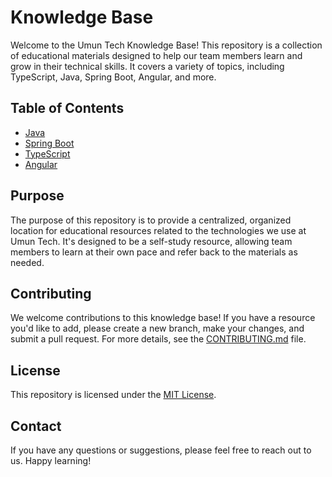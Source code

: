 # Knowledge Base

Welcome to the Umun Tech Knowledge Base! This repository is a collection of educational materials designed to help our team members learn and grow in their technical skills. It covers a variety of topics, including TypeScript, Java, Spring Boot, Angular, and more.

## Table of Contents

- [Java](./Java)
- [Spring Boot](./SpringBoot)
- [TypeScript](./TypeScript)
- [Angular](./Angular)

## Purpose

The purpose of this repository is to provide a centralized, organized location for educational resources related to the technologies we use at Umun Tech. It's designed to be a self-study resource, allowing team members to learn at their own pace and refer back to the materials as needed.

## Contributing

We welcome contributions to this knowledge base! If you have a resource you'd like to add, please create a new branch, make your changes, and submit a pull request. For more details, see the [CONTRIBUTING.md](./CONTRIBUTING.md) file.

## License

This repository is licensed under the [MIT License](./LICENSE.md).

## Contact

If you have any questions or suggestions, please feel free to reach out to us. Happy learning!
